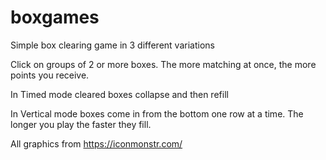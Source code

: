# boxgames
Simple box clearing game in 3 different variations

Click on groups of 2 or more boxes. The more matching at once, the more points you receive. 

In Timed mode cleared boxes collapse and then refill

In Vertical mode boxes come in from the bottom one row at a time. The longer you play the faster they fill.

All graphics from https://iconmonstr.com/
